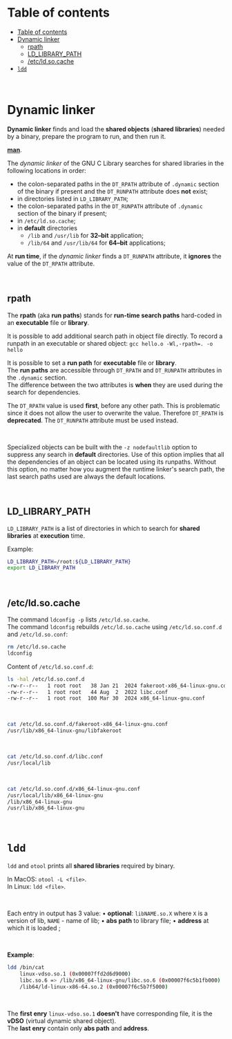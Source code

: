 # Table of contents
- [Table of contents](#table-of-contents)
- [Dynamic linker](#dynamic-linker)
  - [rpath](#rpath)
  - [LD\_LIBRARY\_PATH](#ld_library_path)
  - [/etc/ld.so.cache](#etcldsocache)
- [`ldd`](#ldd)

<br>

# Dynamic linker
**Dynamic linker** finds and load the **shared objects** (**shared libraries**) needed by a binary, prepare the program to run, and then run it.<br>

[**man**](https://man7.org/linux/man-pages/man8/ld.so.8.html).<br>

The *dynamic linker* of the GNU C Library searches for shared libraries in the following locations in order:
- the colon-separated paths in the `DT_RPATH` attribute of `.dynamic` section of the binary if present and the `DT_RUNPATH` attribute does **not** exist;
- in directories listed in `LD_LIBRARY_PATH`;
- the colon-separated paths in the `DT_RUNPATH` attribute of `.dynamic` section of the binary if present;
- in `/etc/ld.so.cache`;
- in **default** directories
  - `/lib` and `/usr/lib` for **32–bit** application;
  - `/lib/64` and `/usr/lib/64` for **64–bit** applications;

At **run time**, if the *dynamic linker* finds a `DT_RUNPATH` attribute, it **ignores** the value of the `DT_RPATH` attribute.

<br>

## rpath
The **rpath** (aka **run paths**) stands for **run-time search paths** hard-coded in an **executable** file or **library**.<br>

It is possible to add additional search path in object file directly. To record a runpath in an executable or shared object:
`gcc hello.o -Wl,-rpath=. -o hello`<br>

It is possible to set a **run path** for **executable** file or **library**.<br>
The **run paths** are accessible through `DT_RPATH` and `DT_RUNPATH` attributes in the `.dynamic` section.<br>
The difference between the two attributes is **when** they are used during the search for dependencies.<br>

The `DT_RPATH` value is used **first**, before any other path. This is problematic since it does not allow the user to overwrite the value. Therefore `DT_RPATH` is **deprecated**.
The `DT_RUNPATH` attribute must be used instead.<br>

<br>

Specialized objects can be built with the `-z nodefaultlib` option to suppress any search in **default** directories. Use of this option implies that all the dependencies of an object can be located using its runpaths. Without this option, no matter how you augment the runtime linker's search path, the last search paths used are always the default locations.

<br>

## LD_LIBRARY_PATH
`LD_LIBRARY_PATH` is a list of directories in which to search for **shared libraries** at **execution** time.<br>

Example:
```bash
LD_LIBRARY_PATH=/root:${LD_LIBRARY_PATH}
export LD_LIBRARY_PATH
```

<br>

## /etc/ld.so.cache
The command `ldconfig -p` lists `/etc/ld.so.cache`.<br>
The command `ldconfig` rebuilds `/etc/ld.so.cache` using `/etc/ld.so.conf.d` and `/etc/ld.so.conf`:
```bash
rm /etc/ld.so.cache
ldconfig
```

Content of `/etc/ld.so.conf.d`:
```bash
ls -hal /etc/ld.so.conf.d
-rw-r--r--   1 root root   38 Jan 21  2024 fakeroot-x86_64-linux-gnu.conf
-rw-r--r--   1 root root   44 Aug  2  2022 libc.conf
-rw-r--r--   1 root root  100 Mar 30  2024 x86_64-linux-gnu.conf
```

<br>

```bash
cat /etc/ld.so.conf.d/fakeroot-x86_64-linux-gnu.conf 
/usr/lib/x86_64-linux-gnu/libfakeroot
```

<br>

```bash
cat /etc/ld.so.conf.d/libc.conf 
/usr/local/lib
```

<br>

```bash
cat /etc/ld.so.conf.d/x86_64-linux-gnu.conf
/usr/local/lib/x86_64-linux-gnu
/lib/x86_64-linux-gnu
/usr/lib/x86_64-linux-gnu
```

<br>

# `ldd`
`ldd` and `otool` prints all **shared libraries** required by binary.<br>

In MacOS: `otool -L <file>`.<br>
In Linux: `ldd <file>`.<br>

<br>

Each entry in output has 3 value:
•	**optional**: `libNAME.so.X` where `X` is a version of lib, `NAME` - name of lib;
•	**abs path** to library file;
•	**address** at which it is loaded ;

<br>

**Example**:
```bash
ldd /bin/cat
    linux-vdso.so.1 (0x00007ffd2d6d9000)
    libc.so.6 => /lib/x86_64-linux-gnu/libc.so.6 (0x00007f6c5b1fb000)
    /lib64/ld-linux-x86-64.so.2 (0x00007f6c5b7f5000)
```

<br>

The **first enry** `linux-vdso.so.1` **doesn't** have corresponding file, it is the **vDSO** (virtual dynamic shared object).<br>
The **last enry** contain only **abs path** and **address**.<br>

<br>

